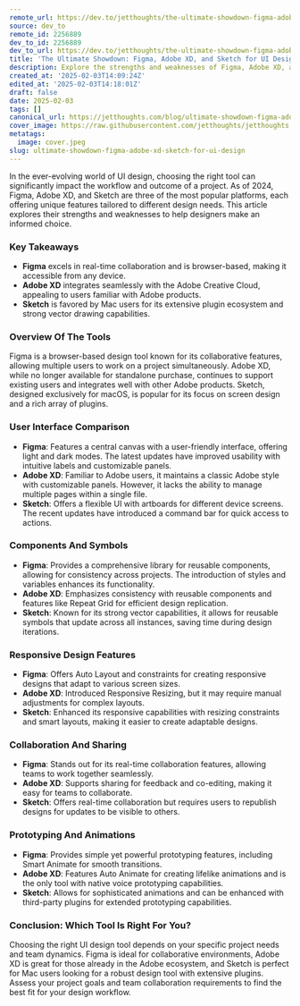 ```yaml
---
remote_url: https://dev.to/jetthoughts/the-ultimate-showdown-figma-adobe-xd-and-sketch-for-ui-design-50k7
source: dev_to
remote_id: 2256889
dev_to_id: 2256889
dev_to_url: https://dev.to/jetthoughts/the-ultimate-showdown-figma-adobe-xd-and-sketch-for-ui-design-50k7
title: 'The Ultimate Showdown: Figma, Adobe XD, and Sketch for UI Design'
description: Explore the strengths and weaknesses of Figma, Adobe XD, and Sketch to determine the best UI design tool for your project needs.
created_at: '2025-02-03T14:09:24Z'
edited_at: '2025-02-03T14:18:01Z'
draft: false
date: 2025-02-03
tags: []
canonical_url: https://jetthoughts.com/blog/ultimate-showdown-figma-adobe-xd-sketch-for-ui-design/
cover_image: https://raw.githubusercontent.com/jetthoughts/jetthoughts.github.io/master/content/blog/ultimate-showdown-figma-adobe-xd-sketch-for-ui-design/cover.jpeg
metatags:
  image: cover.jpeg
slug: ultimate-showdown-figma-adobe-xd-sketch-for-ui-design
---
```

In the ever-evolving world of UI design, choosing the right tool can significantly impact the workflow and outcome of a project. As of 2024, Figma, Adobe XD, and Sketch are three of the most popular platforms, each offering unique features tailored to different design needs. This article explores their strengths and weaknesses to help designers make an informed choice.

### Key Takeaways

*   **Figma** excels in real-time collaboration and is browser-based, making it accessible from any device.
*   **Adobe XD** integrates seamlessly with the Adobe Creative Cloud, appealing to users familiar with Adobe products.
*   **Sketch** is favored by Mac users for its extensive plugin ecosystem and strong vector drawing capabilities.

### Overview Of The Tools

Figma is a browser-based design tool known for its collaborative features, allowing multiple users to work on a project simultaneously. Adobe XD, while no longer available for standalone purchase, continues to support existing users and integrates well with other Adobe products. Sketch, designed exclusively for macOS, is popular for its focus on screen design and a rich array of plugins.

### User Interface Comparison

*   **Figma**: Features a central canvas with a user-friendly interface, offering light and dark modes. The latest updates have improved usability with intuitive labels and customizable panels.
*   **Adobe XD**: Familiar to Adobe users, it maintains a classic Adobe style with customizable panels. However, it lacks the ability to manage multiple pages within a single file.
*   **Sketch**: Offers a flexible UI with artboards for different device screens. The recent updates have introduced a command bar for quick access to actions.

### Components And Symbols

*   **Figma**: Provides a comprehensive library for reusable components, allowing for consistency across projects. The introduction of styles and variables enhances its functionality.
*   **Adobe XD**: Emphasizes consistency with reusable components and features like Repeat Grid for efficient design replication.
*   **Sketch**: Known for its strong vector capabilities, it allows for reusable symbols that update across all instances, saving time during design iterations.

### Responsive Design Features

*   **Figma**: Offers Auto Layout and constraints for creating responsive designs that adapt to various screen sizes.
*   **Adobe XD**: Introduced Responsive Resizing, but it may require manual adjustments for complex layouts.
*   **Sketch**: Enhanced its responsive capabilities with resizing constraints and smart layouts, making it easier to create adaptable designs.

### Collaboration And Sharing

*   **Figma**: Stands out for its real-time collaboration features, allowing teams to work together seamlessly.
*   **Adobe XD**: Supports sharing for feedback and co-editing, making it easy for teams to collaborate.
*   **Sketch**: Offers real-time collaboration but requires users to republish designs for updates to be visible to others.

### Prototyping And Animations

*   **Figma**: Provides simple yet powerful prototyping features, including Smart Animate for smooth transitions.
*   **Adobe XD**: Features Auto Animate for creating lifelike animations and is the only tool with native voice prototyping capabilities.
*   **Sketch**: Allows for sophisticated animations and can be enhanced with third-party plugins for extended prototyping capabilities.

### Conclusion: Which Tool Is Right For You?

Choosing the right UI design tool depends on your specific project needs and team dynamics. Figma is ideal for collaborative environments, Adobe XD is great for those already in the Adobe ecosystem, and Sketch is perfect for Mac users looking for a robust design tool with extensive plugins. Assess your project goals and team collaboration requirements to find the best fit for your design workflow.
